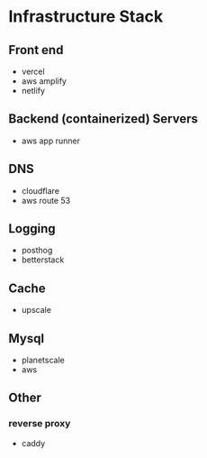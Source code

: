 # Infrastructure Stack

## Front end

- vercel
- aws amplify
- netlify

## Backend (containerized) Servers

- aws app runner

## DNS

- cloudflare
- aws route 53

## Logging

- posthog
- betterstack

## Cache

- upscale

## Mysql

- planetscale
- aws

## Other

### reverse proxy

- caddy
